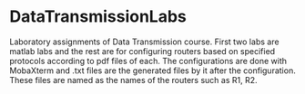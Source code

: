 ﻿# DataTransmissionLabs
 
 Laboratory assignments of Data Transmission course. First two labs are matlab labs and the rest are for configuring routers based on specified protocols according to pdf files of each. The configurations are done with MobaXterm and .txt files are the generated files by it after the configuration. These files are named as the names of the routers such as R1, R2.
